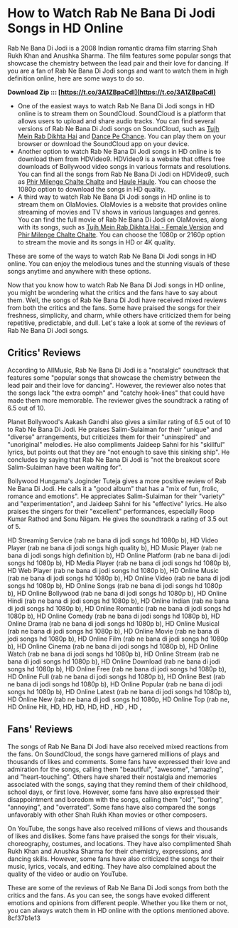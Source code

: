 
 
# How to Watch Rab Ne Bana Di Jodi Songs in HD Online
 
Rab Ne Bana Di Jodi is a 2008 Indian romantic drama film starring Shah Rukh Khan and Anushka Sharma. The film features some popular songs that showcase the chemistry between the lead pair and their love for dancing. If you are a fan of Rab Ne Bana Di Jodi songs and want to watch them in high definition online, here are some ways to do so.
 
**Download Zip ::: [https://t.co/3A1ZBpaCdI](https://t.co/3A1ZBpaCdI)**


 
- One of the easiest ways to watch Rab Ne Bana Di Jodi songs in HD online is to stream them on SoundCloud. SoundCloud is a platform that allows users to upload and share audio tracks. You can find several versions of Rab Ne Bana Di Jodi songs on SoundCloud, such as [Tujh Mein Rab Dikhta Hai](https://soundcloud.com/aankfm/tujh-mein-rab-dikhta-hai-rab) and [Dance Pe Chance](https://soundcloud.com/pauposwfare/hd-online-player-rab-ne-bana-di-jodi-songs-hd-1080p-b). You can play them on your browser or download the SoundCloud app on your device.
- Another option to watch Rab Ne Bana Di Jodi songs in HD online is to download them from HDVideo9. HDVideo9 is a website that offers free downloads of Bollywood video songs in various formats and resolutions. You can find all the songs from Rab Ne Bana Di Jodi on HDVideo9, such as [Phir Milenge Chalte Chalte](https://hdvideo9.com/videos/phir-milenge-chalte-chalte-rab-ne-bana-di-jodi.html) and [Haule Haule](https://hdvideo9.com/videos/haule-haule-rab-ne-bana-di-jodi.html). You can choose the 1080p option to download the songs in HD quality.
- A third way to watch Rab Ne Bana Di Jodi songs in HD online is to stream them on OlaMovies. OlaMovies is a website that provides online streaming of movies and TV shows in various languages and genres. You can find the full movie of Rab Ne Bana Di Jodi on OlaMovies, along with its songs, such as [Tujh Mein Rab Dikhta Hai - Female Version](https://olamovies.cloud/rab-ne-bana-di-jodi-2008-hindi-bluray/) and [Phir Milenge Chalte Chalte](https://olamovies.cloud/rab-ne-bana-di-jodi-2008-hindi-bluray/). You can choose the 1080p or 2160p option to stream the movie and its songs in HD or 4K quality.

These are some of the ways to watch Rab Ne Bana Di Jodi songs in HD online. You can enjoy the melodious tunes and the stunning visuals of these songs anytime and anywhere with these options.
  
Now that you know how to watch Rab Ne Bana Di Jodi songs in HD online, you might be wondering what the critics and the fans have to say about them. Well, the songs of Rab Ne Bana Di Jodi have received mixed reviews from both the critics and the fans. Some have praised the songs for their freshness, simplicity, and charm, while others have criticized them for being repetitive, predictable, and dull. Let's take a look at some of the reviews of Rab Ne Bana Di Jodi songs.
 
## Critics' Reviews
 
According to AllMusic, Rab Ne Bana Di Jodi is a "nostalgic" soundtrack that features some "popular songs that showcase the chemistry between the lead pair and their love for dancing". However, the reviewer also notes that the songs lack "the extra oomph" and "catchy hook-lines" that could have made them more memorable. The reviewer gives the soundtrack a rating of 6.5 out of 10.
 
Planet Bollywood's Aakash Gandhi also gives a similar rating of 6.5 out of 10 to Rab Ne Bana Di Jodi. He praises Salim-Sulaiman for their "unique" and "diverse" arrangements, but criticizes them for their "uninspired" and "unoriginal" melodies. He also compliments Jaideep Sahni for his "skillful" lyrics, but points out that they are "not enough to save this sinking ship". He concludes by saying that Rab Ne Bana Di Jodi is "not the breakout score Salim-Sulaiman have been waiting for".
 
Bollywood Hungama's Joginder Tuteja gives a more positive review of Rab Ne Bana Di Jodi. He calls it a "good album" that has a "mix of fun, frolic, romance and emotions". He appreciates Salim-Sulaiman for their "variety" and "experimentation", and Jaideep Sahni for his "effective" lyrics. He also praises the singers for their "excellent" performances, especially Roop Kumar Rathod and Sonu Nigam. He gives the soundtrack a rating of 3.5 out of 5.
 
HD Streaming Service (rab ne bana di jodi songs hd 1080p b),  HD Video Player (rab ne bana di jodi songs high quality b),  HD Music Player (rab ne bana di jodi songs high definition b),  HD Online Platform (rab ne bana di jodi songs hd 1080p b),  HD Media Player (rab ne bana di jodi songs hd 1080p b),  HD Web Player (rab ne bana di jodi songs hd 1080p b),  HD Online Music (rab ne bana di jodi songs hd 1080p b),  HD Online Video (rab ne bana di jodi songs hd 1080p b),  HD Online Songs (rab ne bana di jodi songs hd 1080p b),  HD Online Bollywood (rab ne bana di jodi songs hd 1080p b),  HD Online Hindi (rab ne bana di jodi songs hd 1080p b),  HD Online Indian (rab ne bana di jodi songs hd 1080p b),  HD Online Romantic (rab ne bana di jodi songs hd 1080p b),  HD Online Comedy (rab ne bana di jodi songs hd 1080p b),  HD Online Drama (rab ne bana di jodi songs hd 1080p b),  HD Online Musical (rab ne bana di jodi songs hd 1080p b),  HD Online Movie (rab ne bana di jodi songs hd 1080p b),  HD Online Film (rab ne bana di jodi songs hd 1080p b),  HD Online Cinema (rab ne bana di jodi songs hd 1080p b),  HD Online Watch (rab ne bana di jodi songs hd 1080p b),  HD Online Stream (rab ne bana di jodi songs hd 1080p b),  HD Online Download (rab ne bana di jodi songs hd 1080p b),  HD Online Free (rab ne bana di jodi songs hd 1080p b),  HD Online Full (rab ne bana di jodi songs hd 1080p b),  HD Online Best (rab ne bana di jodi songs hd 1080p b),  HD Online Popular (rab ne bana di jodi songs hd 1080p b),  HD Online Latest (rab ne bana di jodi songs hd 1080p b),  HD Online New (rab ne bana di jodi songs hd 1080p,  HD Online Top (rab ne,  HD Online Hit,  HD,  HD,  HD,  HD,  HD ,  HD ,  HD ,
 
## Fans' Reviews
 
The songs of Rab Ne Bana Di Jodi have also received mixed reactions from the fans. On SoundCloud, the songs have garnered millions of plays and thousands of likes and comments. Some fans have expressed their love and admiration for the songs, calling them "beautiful", "awesome", "amazing", and "heart-touching". Others have shared their nostalgia and memories associated with the songs, saying that they remind them of their childhood, school days, or first love. However, some fans have also expressed their disappointment and boredom with the songs, calling them "old", "boring", "annoying", and "overrated". Some fans have also compared the songs unfavorably with other Shah Rukh Khan movies or other composers.
 
On YouTube, the songs have also received millions of views and thousands of likes and dislikes. Some fans have praised the songs for their visuals, choreography, costumes, and locations. They have also complimented Shah Rukh Khan and Anushka Sharma for their chemistry, expressions, and dancing skills. However, some fans have also criticized the songs for their music, lyrics, vocals, and editing. They have also complained about the quality of the video or audio on YouTube.
 
These are some of the reviews of Rab Ne Bana Di Jodi songs from both the critics and the fans. As you can see, the songs have evoked different emotions and opinions from different people. Whether you like them or not, you can always watch them in HD online with the options mentioned above.
 8cf37b1e13
 
